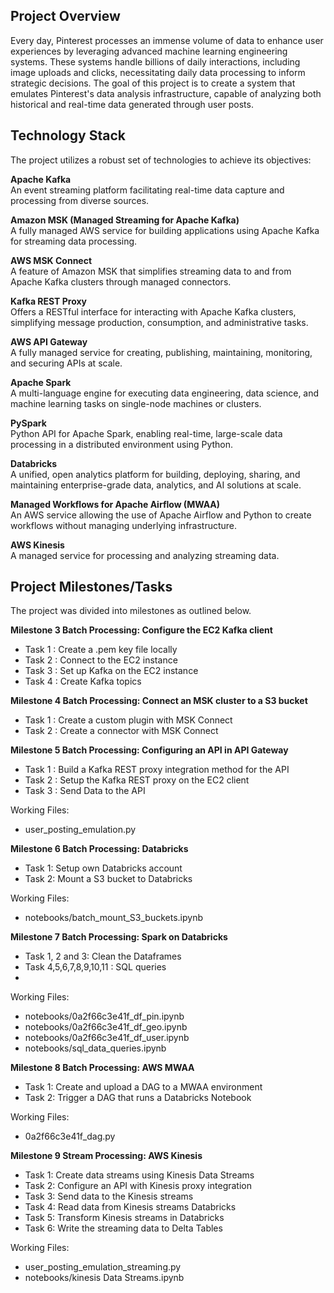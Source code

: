 ## Project Overview

Every day, Pinterest processes an immense volume of data to enhance user experiences by leveraging advanced machine learning engineering systems. These systems handle billions of daily interactions, including image uploads and clicks, necessitating daily data processing to inform strategic decisions. The goal of this project is to create a system that emulates Pinterest's data analysis infrastructure, capable of analyzing both historical and real-time data generated through user posts.

## Technology Stack

The project utilizes a robust set of technologies to achieve its objectives:

**Apache Kafka**<br>
An event streaming platform facilitating real-time data capture and processing from diverse sources.

**Amazon MSK (Managed Streaming for Apache Kafka)**<br>
A fully managed AWS service for building applications using Apache Kafka for streaming data processing.

**AWS MSK Connect**<br>
A feature of Amazon MSK that simplifies streaming data to and from Apache Kafka clusters through managed connectors.

**Kafka REST Proxy**<br>
Offers a RESTful interface for interacting with Apache Kafka clusters, simplifying message production, consumption, and administrative tasks.

**AWS API Gateway**<br>
A fully managed service for creating, publishing, maintaining, monitoring, and securing APIs at scale.

**Apache Spark**<br>
A multi-language engine for executing data engineering, data science, and machine learning tasks on single-node machines or clusters.

**PySpark**<br>
Python API for Apache Spark, enabling real-time, large-scale data processing in a distributed environment using Python.

**Databricks**<br>
A unified, open analytics platform for building, deploying, sharing, and maintaining enterprise-grade data, analytics, and AI solutions at scale.

**Managed Workflows for Apache Airflow (MWAA)**<br>
An AWS service allowing the use of Apache Airflow and Python to create workflows without managing underlying infrastructure.

**AWS Kinesis**<br>
A managed service for processing and analyzing streaming data.<br>

## Project Milestones/Tasks
The project was divided into milestones as outlined below.

**Milestone 3 Batch Processing: Configure the EC2 Kafka client**
- Task 1 : Create a .pem key file locally
- Task 2 : Connect to the EC2 instance
- Task 3 : Set up Kafka on the EC2 instance
- Task 4 : Create Kafka topics
  
**Milestone 4 Batch Processing: Connect an MSK cluster to a S3 bucket**
- Task 1 : Create a custom plugin with MSK Connect
- Task 2 : Create a connector with MSK Connect
  
**Milestone 5 Batch Processing: Configuring an API in API Gateway**
- Task 1 : Build a Kafka REST proxy integration method for the API
- Task 2 : Setup the Kafka REST proxy on the EC2 client
- Task 3 : Send Data to the API

Working Files:
- user_posting_emulation.py

**Milestone 6 Batch Processing: Databricks**
- Task 1: Setup own Databricks account
- Task 2: Mount a S3 bucket to Databricks

Working Files:
- notebooks/batch_mount_S3_buckets.ipynb
  
**Milestone 7 Batch Processing: Spark on Databricks**
- Task 1, 2 and 3: Clean the Dataframes
- Task 4,5,6,7,8,9,10,11 : SQL queries
- 
Working Files:
- notebooks/0a2f66c3e41f_df_pin.ipynb
- notebooks/0a2f66c3e41f_df_geo.ipynb
- notebooks/0a2f66c3e41f_df_user.ipynb
- notebooks/sql_data_queries.ipynb

**Milestone 8 Batch Processing: AWS MWAA**
- Task 1: Create and upload a DAG to a MWAA environment
- Task 2: Trigger a DAG that runs a Databricks Notebook
  
Working Files:
- 0a2f66c3e41f_dag.py

**Milestone 9 Stream Processing: AWS Kinesis**
- Task 1: Create data streams using Kinesis Data Streams
- Task 2: Configure an API with Kinesis proxy integration
- Task 3: Send data to the Kinesis streams
- Task 4: Read data from Kinesis streams Databricks
- Task 5: Transform Kinesis streams in Databricks
- Task 6: Write the streaming data to Delta Tables

Working Files:
- user_posting_emulation_streaming.py
- notebooks/kinesis Data Streams.ipynb
